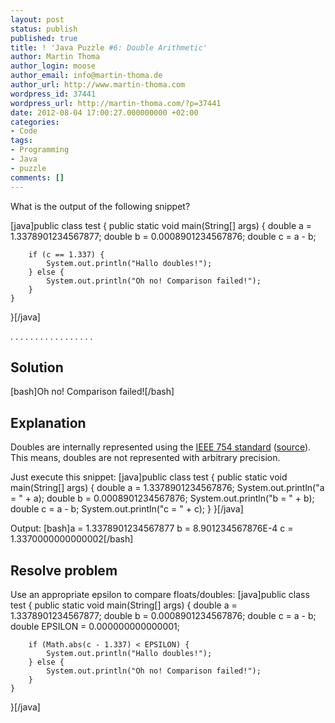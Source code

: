 ```yaml
---
layout: post
status: publish
published: true
title: ! 'Java Puzzle #6: Double Arithmetic'
author: Martin Thoma
author_login: moose
author_email: info@martin-thoma.de
author_url: http://www.martin-thoma.com
wordpress_id: 37441
wordpress_url: http://martin-thoma.com/?p=37441
date: 2012-08-04 17:00:27.000000000 +02:00
categories:
- Code
tags:
- Programming
- Java
- puzzle
comments: []
---
```

What is the output of the following snippet?

[java]public class test {
    public static void main(String[] args) {
        double a = 1.3378901234567877;
        double b = 0.0008901234567876;
        double c = a - b;

        if (c == 1.337) {
            System.out.println("Hallo doubles!");
        } else {
            System.out.println("Oh no! Comparison failed!");
        }
    }
}[/java]

.
.
.
.
.
.
.
.
.
.
.
.
.
.
.
.
.
<h2>Solution</h2>
[bash]Oh no! Comparison failed![/bash]

<h2>Explanation</h2>
Doubles are internally represented using the <a href="http://en.wikipedia.org/wiki/IEEE_floating_point">IEEE 754 standard</a> (<a href="http://docs.oracle.com/javase/specs/jls/se7/html/jls-4.html">source</a>).
This means, doubles are not represented with arbitrary precision.

Just execute this snippet:
[java]public class test {
    public static void main(String[] args) {
        double a = 1.3378901234567876;
        System.out.println("a = " + a);
        double b = 0.0008901234567876;
        System.out.println("b = " + b);
        double c = a - b;
        System.out.println("c = " + c);
    }
}[/java]

Output:
[bash]a = 1.3378901234567877
b = 8.901234567876E-4
c = 1.3370000000000002[/bash]

<h2>Resolve problem</h2>
Use an appropriate epsilon to compare floats/doubles:
[java]public class test {
    public static void main(String[] args) {
        double a       = 1.3378901234567877;
        double b       = 0.0008901234567876;
        double c       = a - b;
        double EPSILON = 0.000000000000001;

        if (Math.abs(c - 1.337) < EPSILON) {
            System.out.println("Hallo doubles!");
        } else {
            System.out.println("Oh no! Comparison failed!");
        }
    }
}[/java]

